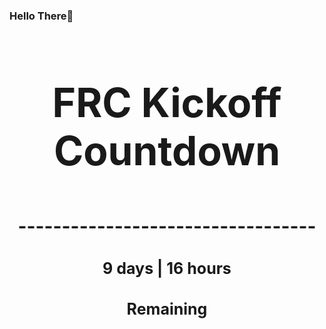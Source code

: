 ### Hello There👋

<!---START-TIMER--->
<h3 align='center' style='font-size: 64px;'>FRC Kickoff Countdown</h3>
<h3 align='center' style='font-size: 30px;'>----------------------------------</h3>
<h3 align='center' style='font-size: 25px;'>9 days | 16 hours</h3>
<h3 align='center' style='font-size: 25px;'>Remaining</h3>
<!---END-TIMER--->
